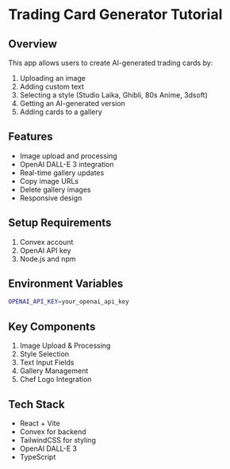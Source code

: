 # Trading Card Generator Tutorial

## Overview
This app allows users to create AI-generated trading cards by:
1. Uploading an image
2. Adding custom text
3. Selecting a style (Studio Laika, Ghibli, 80s Anime, 3dsoft)
4. Getting an AI-generated version
5. Adding cards to a gallery

## Features
- Image upload and processing
- OpenAI DALL-E 3 integration
- Real-time gallery updates
- Copy image URLs
- Delete gallery images
- Responsive design

## Setup Requirements
1. Convex account
2. OpenAI API key
3. Node.js and npm

## Environment Variables
```bash
OPENAI_API_KEY=your_openai_api_key
```

## Key Components
1. Image Upload & Processing
2. Style Selection
3. Text Input Fields
4. Gallery Management
5. Chef Logo Integration

## Tech Stack
- React + Vite
- Convex for backend
- TailwindCSS for styling
- OpenAI DALL-E 3
- TypeScript
